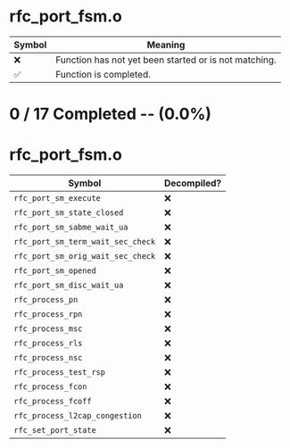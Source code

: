 # rfc_port_fsm.o
| Symbol | Meaning 
| ------------- | ------------- 
| :x: | Function has not yet been started or is not matching. 
| :white_check_mark: | Function is completed. 


# 0 / 17 Completed -- (0.0%)
# rfc_port_fsm.o
| Symbol | Decompiled? |
| ------------- | ------------- |
| `rfc_port_sm_execute` | :x: |
| `rfc_port_sm_state_closed` | :x: |
| `rfc_port_sm_sabme_wait_ua` | :x: |
| `rfc_port_sm_term_wait_sec_check` | :x: |
| `rfc_port_sm_orig_wait_sec_check` | :x: |
| `rfc_port_sm_opened` | :x: |
| `rfc_port_sm_disc_wait_ua` | :x: |
| `rfc_process_pn` | :x: |
| `rfc_process_rpn` | :x: |
| `rfc_process_msc` | :x: |
| `rfc_process_rls` | :x: |
| `rfc_process_nsc` | :x: |
| `rfc_process_test_rsp` | :x: |
| `rfc_process_fcon` | :x: |
| `rfc_process_fcoff` | :x: |
| `rfc_process_l2cap_congestion` | :x: |
| `rfc_set_port_state` | :x: |
